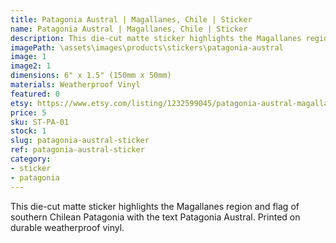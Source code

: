 ```yaml
---
title: Patagonia Austral | Magallanes, Chile | Sticker
name: Patagonia Austral | Magallanes, Chile | Sticker
description: This die-cut matte sticker highlights the Magallanes region and flag of southern Chilean Patagonia with the text Patagonia Austral. Printed on durable weatherproof vinyl.
imagePath: \assets\images\products\stickers\patagonia-austral
image: 1
image2: 1
dimensions: 6" x 1.5" (150mm x 50mm)
materials: Weatherproof Vinyl
featured: 0
etsy: https://www.etsy.com/listing/1232599045/patagonia-austral-magallanes-chile
price: 5
sku: ST-PA-01
stock: 1
slug: patagonia-austral-sticker
ref: patagonia-austral-sticker
category:
- sticker
- patagonia
---
```

This die-cut matte sticker highlights the Magallanes region and flag of southern Chilean Patagonia with the text Patagonia Austral. Printed on durable weatherproof vinyl.

